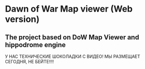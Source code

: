 # Dawn of War Map viewer (Web version)
## The project based on DoW Map Viewer and hippodrome engine 

У НАС ТЕХНИЧЕСКИЕ ШОКОЛАДКИ С ВИДЕО! МЫ РАЗМЕЩАЕТ СЕГОДНЯ, НЕ БЕЙТЕ!!!!
